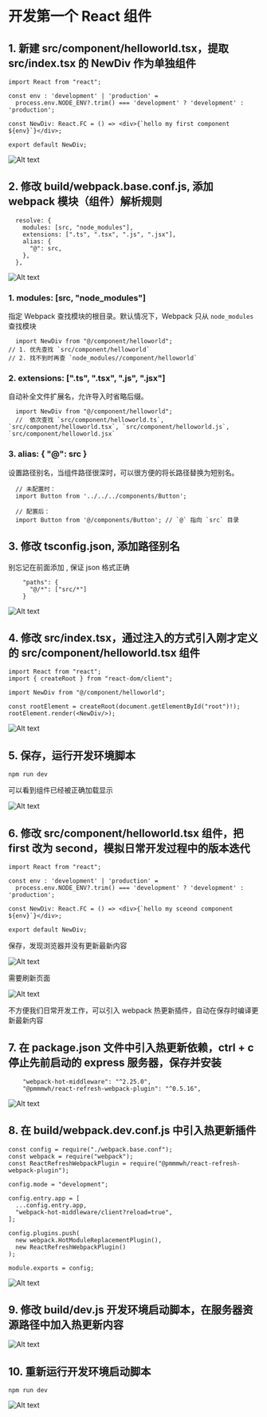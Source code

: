 # 开发第一个 React 组件

## 1. 新建 src/component/helloworld.tsx，提取 src/index.tsx 的 NewDiv 作为单独组件
```tsx
import React from "react";

const env : 'development' | 'production' = 
  process.env.NODE_ENV?.trim() === 'development' ? 'development' : 'production';

const NewDiv: React.FC = () => <div>{`hello my first component ${env}`}</div>;

export default NewDiv;
```
![Alt text](image.png)

## 2. 修改 build/webpack.base.conf.js, 添加 webpack 模块（组件）解析规则
```tsx
  resolve: {
    modules: [src, "node_modules"],
    extensions: [".ts", ".tsx", ".js", ".jsx"],
    alias: {
      "@": src,
    },
  },
```
![Alt text](image-14.png)

### 1. modules: [src, "node_modules"]

 指定 Webpack 查找模块的根目录。默认情况下，Webpack 只从 `node_modules` 查找模块
```code
  import NewDiv from "@/component/helloworld";
// 1. 优先查找 `src/component/helloworld`
// 2. 找不到时再查 `node_modules//component/helloworld`
```


### 2. extensions: [".ts", ".tsx", ".js", ".jsx"]
自动补全文件扩展名，允许导入时省略后缀。
```code
  import NewDiv from "@/component/helloworld";
  //  依次查找 `src/component/helloworld.ts`, `src/component/helloworld.tsx`, `src/component/helloworld.js`, `src/component/helloworld.jsx`
```

### 3. alias: { "@": src }
设置路径别名，当组件路径很深时，可以很方便的将长路径替换为短别名。
```code
  // 未配置时：
  import Button from '../../../components/Button';

  // 配置后：
  import Button from '@/components/Button'; // `@` 指向 `src` 目录
```


## 3. 修改 tsconfig.json, 添加路径别名
别忘记在前面添加 , 保证 json 格式正确
```
    "paths": {
      "@/*": ["src/*"]
    }
```
![Alt text](image-4.png)


## 4. 修改 src/index.tsx，通过注入的方式引入刚才定义的 src/component/helloworld.tsx 组件
```tsx
import React from "react";
import { createRoot } from "react-dom/client";

import NewDiv from "@/component/helloworld";

const rootElement = createRoot(document.getElementById("root")!);
rootElement.render(<NewDiv/>);
```
![Alt text](image-15.png)

## 5. 保存，运行开发环境脚本
```
npm run dev
```
可以看到组件已经被正确加载显示

![Alt text](image-16.png)

## 6. 修改 src/component/helloworld.tsx 组件，把 first 改为 second，模拟日常开发过程中的版本迭代
```tsx
import React from "react";

const env : 'development' | 'production' = 
  process.env.NODE_ENV?.trim() === 'development' ? 'development' : 'production';

const NewDiv: React.FC = () => <div>{`hello my sceond component ${env}`}</div>;

export default NewDiv;
```
保存，发现浏览器并没有更新最新内容

![Alt text](image-6.png)

需要刷新页面

![Alt text](image-7.png)

不方便我们日常开发工作，可以引入 webpack 热更新插件，自动在保存时编译更新最新内容

## 7. 在 package.json 文件中引入热更新依赖，ctrl + c 停止先前启动的 express 服务器，保存并安装
```
    "webpack-hot-middleware": "^2.25.0",
    "@pmmmwh/react-refresh-webpack-plugin": "^0.5.16",
```
![Alt text](image-9.png)


## 8. 在 build/webpack.dev.conf.js 中引入热更新插件
```
const config = require("./webpack.base.conf");
const webpack = require("webpack");
const ReactRefreshWebpackPlugin = require("@pmmmwh/react-refresh-webpack-plugin");

config.mode = "development";

config.entry.app = [
  ...config.entry.app,
  "webpack-hot-middleware/client?reload=true",
];

config.plugins.push(
  new webpack.HotModuleReplacementPlugin(),
  new ReactRefreshWebpackPlugin()
);

module.exports = config;
```
![Alt text](image-11.png)


## 9. 修改 build/dev.js 开发环境启动脚本，在服务器资源路径中加入热更新内容
![Alt text](image-10.png)


## 10. 重新运行开发环境启动脚本
```
npm run dev
```
![Alt text](image-13.png)